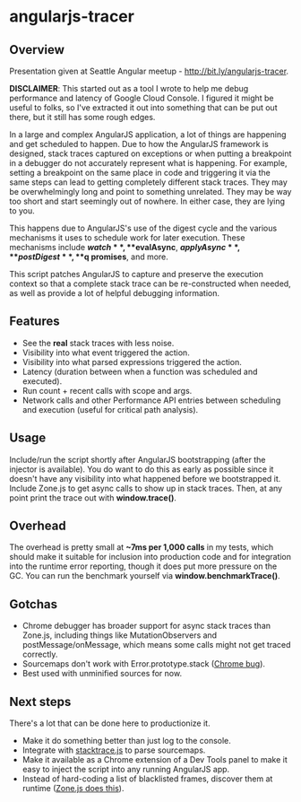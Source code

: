 # angularjs-tracer

## Overview

Presentation given at Seattle Angular meetup - http://bit.ly/angularjs-tracer.

**DISCLAIMER**: This started out as a tool I wrote to help me debug performance and latency of Google Cloud Console. I figured it might be useful to folks, so I've extracted it out into something that can be put out there, but it still has some rough edges.


In a large and complex AngularJS application, a lot of things are happening and get scheduled to happen. Due to how the AngularJS framework is designed, stack traces captured on exceptions or when putting a breakpoint in a debugger do not accurately represent what is happening. For example, setting a breakpoint on the same place in code and triggering it via the same steps can lead to getting completely different stack traces. They may be overwhelmingly long and point to something unrelated. They may be way too short and start seemingly out of nowhere. In either case, they are lying to you.

This happens due to AngularJS's use of the digest cycle and the various mechanisms it uses to schedule work for later execution. These mechanisms include **$watch**, **$evalAsync**, **$applyAsync**, **$$postDigest**, **$q promises**, and more.

This script patches AngularJS to capture and preserve the execution context so that a complete stack trace can be re-constructed when needed, as well as provide a lot of helpful debugging information.

## Features

* See the **real** stack traces with less noise.
* Visibility into what event triggered the action.
* Visibility into what parsed expressions triggered the action.
* Latency (duration between when a function was scheduled and executed).
* Run count + recent calls with scope and args.
* Network calls and other Performance API entries between scheduling and execution (useful for critical path analysis).

## Usage

Include/run the script shortly after AngularJS bootstrapping (after the injector is available). You do want to do this as early as possible since it doesn't have any visibility into what happened before we bootstrapped it.
Include Zone.js to get async calls to show up in stack traces.
Then, at any point print the trace out with **window.trace()**.

## Overhead ##

The overhead is pretty small at **~7ms per 1,000 calls** in my tests, which should make it suitable for inclusion into production code and for integration into the runtime error reporting, though it does put more pressure on the GC.
You can run the benchmark yourself via **window.benchmarkTrace()**.

## Gotchas ##

* Chrome debugger has broader support for async stack traces than Zone.js, including things like MutationObservers and postMessage/onMessage, which means some calls might not get traced correctly.
* Sourcemaps don't work with Error.prototype.stack ([Chrome bug](https://bugs.chromium.org/p/chromium/issues/detail?id=376409)).
* Best used with unminified sources for now.

## Next steps ##
There's a lot that can be done here to productionize it.

* Make it do something better than just log to the console.
* Integrate with [stacktrace.js](https://www.stacktracejs.com/#!/docs/stacktrace-js) to parse sourcemaps.
* Make it available as a Chrome extension of a Dev Tools panel to make it easy to inject the script into any running AngularJS app.
* Instead of hard-coding a list of blacklisted frames, discover them at runtime ([Zone.js does this](https://github.com/angular/zone.js/blob/326a07fb9095e4a87ff7561cb45fe1d4917c2174/lib/common/error-rewrite.ts#L197)).



